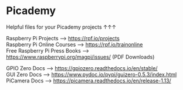 # Picademy
Helpful files for your Picademy projects ↑↑↑  
  
  
Raspberry Pi Projects --> https://rpf.io/projects  
Raspberry Pi Online Courses --> https://rpf.io/trainonline  
Free Raspberry Pi Press Books --> https://www.raspberrypi.org/magpi/issues/ (PDF Downloads)  
  
GPIO Zero Docs --> https://gpiozero.readthedocs.io/en/stable/  
GUI Zero Docs --> https://www.pydoc.io/pypi/guizero-0.5.3/index.html  
PiCamera Docs --> https://picamera.readthedocs.io/en/release-1.13/  
